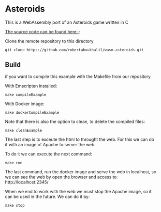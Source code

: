 # Asteroids 

This is a WebAssembly port of an Asteroids game written in C

[The source code can be found here: ](https://github.com/robertaboukhalil/wasm-asteroids.git):

Clone the remote repository to this directory
```shell
git clone https://github.com/robertaboukhalil/wasm-asteroids.git
```


## Build

if you want to compile this example with the Makefile from our repository

With Emscripten installed:

```shell
make compileExample
```

With Docker image:

```shell
make dockerCompileExample
```

Note that there is also the option to clean, to delete the compiled files:

```shell
make cleanExample
```

The last step is to exceute the html to throught the web. For this we can do it with an image of Apache to server the web.

To do it we can execute the next command:

```shell
make run
```

The last command, run the docker image and serve the web in localhost, so we can see the web by open the browser and access to:
http://localhost:2345/

When we end to work with the web we must stop the Apache image, so it can be used in the future. We can do it by:

```shell
make stop
```